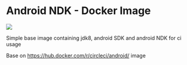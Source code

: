 # Android NDK - Docker Image
[![](https://images.microbadger.com/badges/image/lakoo/android-ndk.svg)](https://microbadger.com/images/lakoo/android-ndk "Get your own image badge on microbadger.com")

Simple base image containing jdk8, android SDK and android NDK for ci usage

Base on https://hub.docker.com/r/circleci/android/ image
